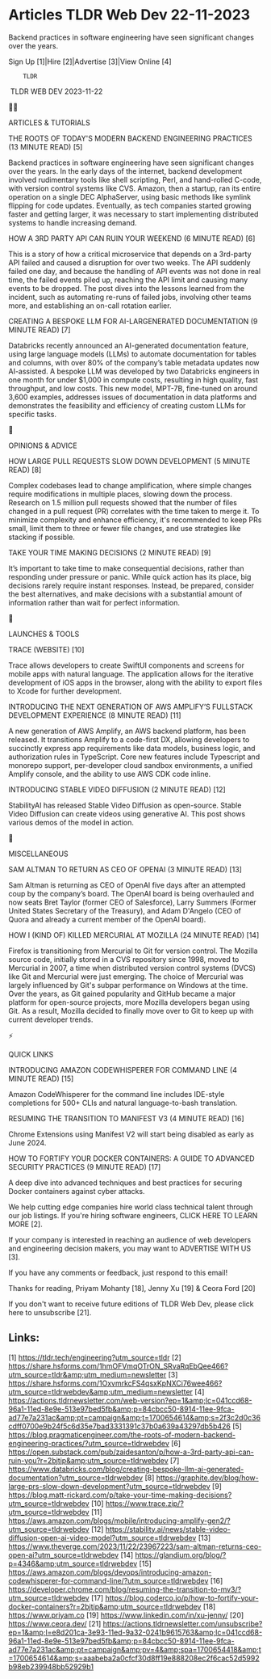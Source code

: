 # Articles TLDR Web Dev 22-11-2023

Backend practices in software engineering have seen significant
changes over the years.  

Sign Up [1]|Hire [2]|Advertise [3]|View Online [4] 

		TLDR 

 TLDR WEB DEV 2023-11-22

🧑‍💻 

ARTICLES & TUTORIALS

 THE ROOTS OF TODAY'S MODERN BACKEND ENGINEERING PRACTICES (13 MINUTE
READ) [5] 

 Backend practices in software engineering have seen significant
changes over the years. In the early days of the internet, backend
development involved rudimentary tools like shell scripting, Perl, and
hand-rolled C-code, with version control systems like CVS. Amazon,
then a startup, ran its entire operation on a single DEC AlphaServer,
using basic methods like symlink flipping for code updates.
Eventually, as tech companies started growing faster and getting
larger, it was necessary to start implementing distributed systems to
handle increasing demand. 

 HOW A 3RD PARTY API CAN RUIN YOUR WEEKEND (6 MINUTE READ) [6] 

 This is a story of how a critical microservice that depends on a
3rd-party API failed and caused a disruption for over two weeks. The
API suddenly failed one day, and because the handling of API events
was not done in real time, the failed events piled up, reaching the
API limit and causing many events to be dropped. The post dives into
the lessons learned from the incident, such as automating re-runs of
failed jobs, involving other teams more, and establishing an on-call
rotation earlier. 

 CREATING A BESPOKE LLM FOR AI-LARGENERATED DOCUMENTATION (9 MINUTE
READ) [7] 

 Databricks recently announced an AI-generated documentation feature,
using large language models (LLMs) to automate documentation for
tables and columns, with over 80% of the company’s table metadata
updates now AI-assisted. A bespoke LLM was developed by two Databricks
engineers in one month for under $1,000 in compute costs, resulting in
high quality, fast throughput, and low costs. This new model, MPT-7B,
fine-tuned on around 3,600 examples, addresses issues of documentation
in data platforms and demonstrates the feasibility and efficiency of
creating custom LLMs for specific tasks. 

🧠 

OPINIONS & ADVICE

 HOW LARGE PULL REQUESTS SLOW DOWN DEVELOPMENT (5 MINUTE READ) [8] 

 Complex codebases lead to change amplification, where simple changes
require modifications in multiple places, slowing down the process.
Research on 1.5 million pull requests showed that the number of files
changed in a pull request (PR) correlates with the time taken to merge
it. To minimize complexity and enhance efficiency, it's recommended to
keep PRs small, limit them to three or fewer file changes, and use
strategies like stacking if possible. 

 TAKE YOUR TIME MAKING DECISIONS (2 MINUTE READ) [9] 

 It’s important to take time to make consequential decisions, rather
than responding under pressure or panic. While quick action has its
place, big decisions rarely require instant responses. Instead, be
prepared, consider the best alternatives, and make decisions with a
substantial amount of information rather than wait for perfect
information. 

🚀 

LAUNCHES & TOOLS

 TRACE (WEBSITE) [10] 

 Trace allows developers to create SwiftUI components and screens for
mobile apps with natural language. The application allows for the
iterative development of iOS apps in the browser, along with the
ability to export files to Xcode for further development. 

 INTRODUCING THE NEXT GENERATION OF AWS AMPLIFY’S FULLSTACK
DEVELOPMENT EXPERIENCE (8 MINUTE READ) [11] 

 A new generation of AWS Amplify, an AWS backend platform, has been
released. It transitions Amplify to a code-first DX, allowing
developers to succinctly express app requirements like data models,
business logic, and authorization rules in TypeScript. Core new
features include Typescript and monorepo support, per-developer cloud
sandbox environments, a unified Amplify console, and the ability to
use AWS CDK code inline. 

 INTRODUCING STABLE VIDEO DIFFUSION (2 MINUTE READ) [12] 

 StabilityAI has released Stable Video Diffusion as open-source.
Stable Video Diffusion can create videos using generative AI. This
post shows various demos of the model in action. 

🎁 

MISCELLANEOUS

 SAM ALTMAN TO RETURN AS CEO OF OPENAI (3 MINUTE READ) [13] 

 Sam Altman is returning as CEO of OpenAI five days after an attempted
coup by the company’s board. The OpenAI board is being overhauled
and now seats Bret Taylor (former CEO of Salesforce), Larry Summers
(Former United States Secretary of the Treasury), and Adam D'Angelo
(CEO of Quora and already a current member of the OpenAI board). 

 HOW I (KIND OF) KILLED MERCURIAL AT MOZILLA (24 MINUTE READ) [14] 

 Firefox is transitioning from Mercurial to Git for version control.
The Mozilla source code, initially stored in a CVS repository since
1998, moved to Mercurial in 2007, a time when distributed version
control systems (DVCS) like Git and Mercurial were just emerging. The
choice of Mercurial was largely influenced by Git's subpar performance
on Windows at the time. Over the years, as Git gained popularity and
GitHub became a major platform for open-source projects, more Mozilla
developers began using Git. As a result, Mozilla decided to finally
move over to Git to keep up with current developer trends. 

⚡ 

QUICK LINKS

 INTRODUCING AMAZON CODEWHISPERER FOR COMMAND LINE (4 MINUTE READ)
[15] 

 Amazon CodeWhisperer for the command line includes IDE-style
completions for 500+ CLIs and natural language-to-bash translation. 

 RESUMING THE TRANSITION TO MANIFEST V3 (4 MINUTE READ) [16] 

 Chrome Extensions using Manifest V2 will start being disabled as
early as June 2024. 

 HOW TO FORTIFY YOUR DOCKER CONTAINERS: A GUIDE TO ADVANCED SECURITY
PRACTICES (9 MINUTE READ) [17] 

 A deep dive into advanced techniques and best practices for securing
Docker containers against cyber attacks. 

 We help cutting edge companies hire world class technical talent
through our job listings. If you're hiring software engineers, CLICK
HERE TO LEARN MORE [2]. 

If your company is interested in reaching an audience of web
developers and engineering decision makers, you may want to ADVERTISE
WITH US [3]. 

If you have any comments or feedback, just respond to this email! 

Thanks for reading, 
Priyam Mohanty [18], Jenny Xu [19] & Ceora Ford [20] 

If you don't want to receive future editions of TLDR Web Dev,
please click here to unsubscribe [21]. 

 

Links:
------
[1] https://tldr.tech/engineering?utm_source=tldr
[2] https://share.hsforms.com/1hmOFVmqOTrON_SRvaRqEbQee466?utm_source=tldr&amp;utm_medium=newsletter
[3] https://share.hsforms.com/1OxvmrkcFS4qsxKpNXCi76wee466?utm_source=tldrwebdev&amp;utm_medium=newsletter
[4] https://actions.tldrnewsletter.com/web-version?ep=1&amp;lc=041ccd68-96a1-11ed-8e9e-513e97bed5fb&amp;p=84cbcc50-8914-11ee-9fca-ad77e7a231ac&amp;pt=campaign&amp;t=1700654614&amp;s=2f3c2d0c36cdff0700e9b24f5c6d35e7bad3331391c37b0a639a43297db5b426
[5] https://blog.pragmaticengineer.com/the-roots-of-modern-backend-engineering-practices/?utm_source=tldrwebdev
[6] https://open.substack.com/pub/zaidesanton/p/how-a-3rd-party-api-can-ruin-you?r=2bjtip&amp;utm_source=tldrwebdev
[7] https://www.databricks.com/blog/creating-bespoke-llm-ai-generated-documentation?utm_source=tldrwebdev
[8] https://graphite.dev/blog/how-large-prs-slow-down-development?utm_source=tldrwebdev
[9] https://blog.matt-rickard.com/p/take-your-time-making-decisions?utm_source=tldrwebdev
[10] https://www.trace.zip/?utm_source=tldrwebdev
[11] https://aws.amazon.com/blogs/mobile/introducing-amplify-gen2/?utm_source=tldrwebdev
[12] https://stability.ai/news/stable-video-diffusion-open-ai-video-model?utm_source=tldrwebdev
[13] https://www.theverge.com/2023/11/22/23967223/sam-altman-returns-ceo-open-ai?utm_source=tldrwebdev
[14] https://glandium.org/blog/?p=4346&amp;utm_source=tldrwebdev
[15] https://aws.amazon.com/blogs/devops/introducing-amazon-codewhisperer-for-command-line/?utm_source=tldrwebdev
[16] https://developer.chrome.com/blog/resuming-the-transition-to-mv3/?utm_source=tldrwebdev
[17] https://blog.coderco.io/p/how-to-fortify-your-docker-containers?r=2bjtip&amp;utm_source=tldrwebdev
[18] https://www.priyam.co
[19] https://www.linkedin.com/in/xu-jenny/
[20] https://www.ceora.dev/
[21] https://actions.tldrnewsletter.com/unsubscribe?ep=1&amp;l=e8d201ca-3e93-11ed-9a32-0241b9615763&amp;lc=041ccd68-96a1-11ed-8e9e-513e97bed5fb&amp;p=84cbcc50-8914-11ee-9fca-ad77e7a231ac&amp;pt=campaign&amp;pv=4&amp;spa=1700654418&amp;t=1700654614&amp;s=aaabeba2a0cfcf30d8ff19e888208ec2f6cac52d5992b98eb239948bb52929b1